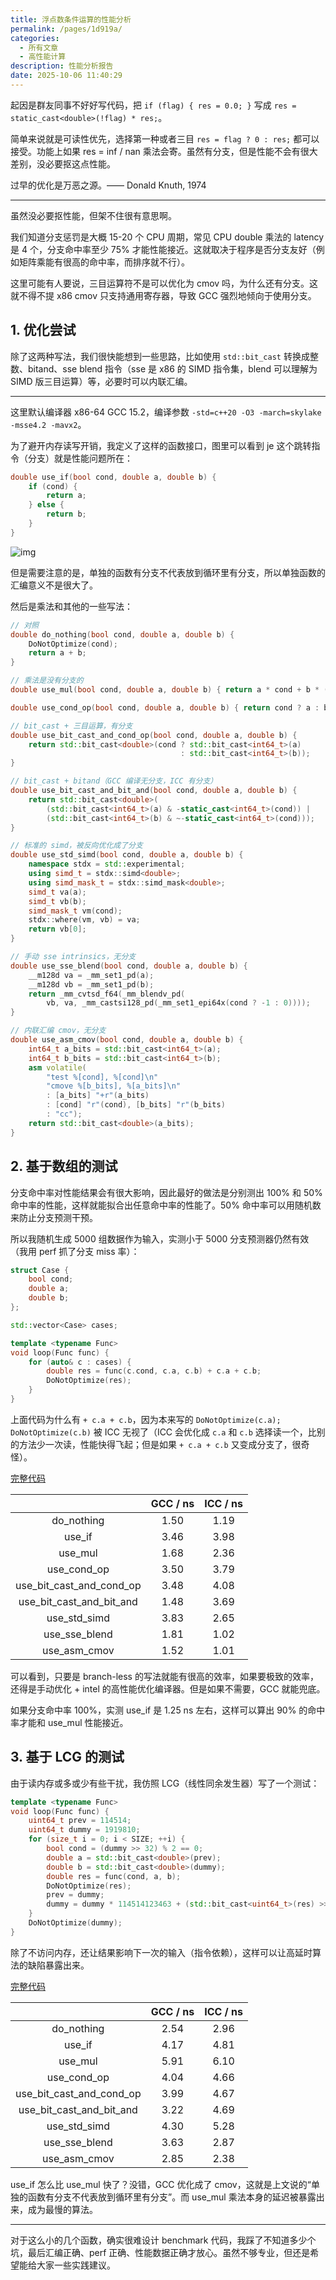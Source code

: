 ```yaml
---
title: 浮点数条件运算的性能分析
permalink: /pages/1d919a/
categories: 
  - 所有文章
  - 高性能计算
description: 性能分析报告
date: 2025-10-06 11:40:29
---
```


起因是群友同事不好好写代码，把 `if (flag) { res = 0.0; }` 写成 `res = static_cast<double>(!flag) * res;`。

简单来说就是可读性优先，选择第一种或者三目 `res = flag ? 0 : res;` 都可以接受。功能上如果 res = inf / nan 乘法会寄。虽然有分支，但是性能不会有很大差别，没必要抠这点性能。

过早的优化是万恶之源。—— Donald Knuth, 1974

***

虽然没必要抠性能，但架不住很有意思啊。

我们知道分支惩罚是大概 15-20 个 CPU 周期，常见 CPU double 乘法的 latency 是 4 个，分支命中率至少 75% 才能性能接近。这就取决于程序是否分支友好（例如矩阵乘能有很高的命中率，而排序就不行）。

这里可能有人要说，三目运算符不是可以优化为 cmov 吗，为什么还有分支。这就不得不提 x86 cmov 只支持通用寄存器，导致 GCC 强烈地倾向于使用分支。

## 1. 优化尝试

除了这两种写法，我们很快能想到一些思路，比如使用 `std::bit_cast` 转换成整数、bitand、sse blend 指令（sse 是 x86 的 SIMD 指令集，blend 可以理解为 SIMD 版三目运算）等，必要时可以内联汇编。

***

这里默认编译器 x86-64 GCC 15.2，编译参数 `-std=c++20 -O3 -march=skylake -msse4.2 -mavx2`。

为了避开内存读写开销，我定义了这样的函数接口，图里可以看到 je 这个跳转指令（分支）就是性能问题所在：

```cpp
double use_if(bool cond, double a, double b) {
    if (cond) {
        return a;
    } else {
        return b;
    }
}
```

![img](/img/1d919a-0.png)

但是需要注意的是，单独的函数有分支不代表放到循环里有分支，所以单独函数的汇编意义不是很大了。

然后是乘法和其他的一些写法：

```cpp
// 对照
double do_nothing(bool cond, double a, double b) {
    DoNotOptimize(cond);
    return a + b;
}

// 乘法是没有分支的
double use_mul(bool cond, double a, double b) { return a * cond + b * (!cond); }

double use_cond_op(bool cond, double a, double b) { return cond ? a : b; }

// bit_cast + 三目运算，有分支
double use_bit_cast_and_cond_op(bool cond, double a, double b) {
    return std::bit_cast<double>(cond ? std::bit_cast<int64_t>(a)
                                      : std::bit_cast<int64_t>(b));
}

// bit_cast + bitand（GCC 编译无分支，ICC 有分支）
double use_bit_cast_and_bit_and(bool cond, double a, double b) {
    return std::bit_cast<double>(
        (std::bit_cast<int64_t>(a) & -static_cast<int64_t>(cond)) |
        (std::bit_cast<int64_t>(b) & ~-static_cast<int64_t>(cond)));
}

// 标准的 simd，被反向优化成了分支
double use_std_simd(bool cond, double a, double b) {
    namespace stdx = std::experimental;
    using simd_t = stdx::simd<double>;
    using simd_mask_t = stdx::simd_mask<double>;
    simd_t va(a);
    simd_t vb(b);
    simd_mask_t vm(cond);
    stdx::where(vm, vb) = va;
    return vb[0];
}

// 手动 sse intrinsics，无分支
double use_sse_blend(bool cond, double a, double b) {
    __m128d va = _mm_set1_pd(a);
    __m128d vb = _mm_set1_pd(b);
    return _mm_cvtsd_f64(_mm_blendv_pd(
        vb, va, _mm_castsi128_pd(_mm_set1_epi64x(cond ? -1 : 0))));
}

// 内联汇编 cmov，无分支
double use_asm_cmov(bool cond, double a, double b) {
    int64_t a_bits = std::bit_cast<int64_t>(a);
    int64_t b_bits = std::bit_cast<int64_t>(b);
    asm volatile(
        "test %[cond], %[cond]\n"
        "cmove %[b_bits], %[a_bits]\n"
        : [a_bits] "+r"(a_bits)
        : [cond] "r"(cond), [b_bits] "r"(b_bits)
        : "cc");
    return std::bit_cast<double>(a_bits);
}
```

## 2. 基于数组的测试

分支命中率对性能结果会有很大影响，因此最好的做法是分别测出 100% 和 50% 命中率的性能，这样就能拟合出任意命中率的性能了。50% 命中率可以用随机数来防止分支预测干预。

所以我随机生成 5000 组数据作为输入，实测小于 5000 分支预测器仍然有效（我用 perf 抓了分支 miss 率）：

```cpp
struct Case {
    bool cond;
    double a;
    double b;
};

std::vector<Case> cases;

template <typename Func>
void loop(Func func) {
    for (auto& c : cases) {
        double res = func(c.cond, c.a, c.b) + c.a + c.b;
        DoNotOptimize(res);
    }
}
```

上面代码为什么有 `+ c.a + c.b`，因为本来写的 `DoNotOptimize(c.a); DoNotOptimize(c.b)` 被 ICC 无视了（ICC 会优化成 `c.a` 和 `c.b` 选择读一个，比别的方法少一次读，性能快得飞起；但是如果 `+ c.a + c.b` 又变成分支了，很奇怪）。

[完整代码](https://godbolt.org/z/rMvqrffrr)

| | GCC / ns | ICC / ns |
|:-:|:-:|:-:|
| do_nothing | 1.50 | 1.19 |
| use_if | 3.46 | 3.98 |
| use_mul | 1.68 | 2.36 |
| use_cond_op | 3.50 | 3.79 |
| use_bit_cast_and_cond_op | 3.48 | 4.08 |
| use_bit_cast_and_bit_and | 1.48 | 3.69 |
| use_std_simd | 3.83 | 2.65 |
| use_sse_blend | 1.81 | 1.02 |
| use_asm_cmov | 1.52 | 1.01 |

可以看到，只要是 branch-less 的写法就能有很高的效率，如果要极致的效率，还得是手动优化 + intel 的高性能优化编译器。但是如果不需要，GCC 就能兜底。

如果分支命中率 100%，实测 use_if 是 1.25 ns 左右，这样可以算出 90% 的命中率才能和 use_mul 性能接近。

## 3. 基于 LCG 的测试

由于读内存或多或少有些干扰，我仿照 LCG（线性同余发生器）写了一个测试：

```cpp
template <typename Func>
void loop(Func func) {
    uint64_t prev = 114514;
    uint64_t dummy = 1919810;
    for (size_t i = 0; i < SIZE; ++i) {
        bool cond = (dummy >> 32) % 2 == 0;
        double a = std::bit_cast<double>(prev);
        double b = std::bit_cast<double>(dummy);
        double res = func(cond, a, b);
        DoNotOptimize(res);
        prev = dummy;
        dummy = dummy * 114514123463 + (std::bit_cast<uint64_t>(res) >> 32);
    }
    DoNotOptimize(dummy);
}
```

除了不访问内存，还让结果影响下一次的输入（指令依赖），这样可以让高延时算法的缺陷暴露出来。

[完整代码](https://godbolt.org/z/nhKf4oTe6)

| | GCC / ns | ICC / ns |
|:-:|:-:|:-:|
| do_nothing | 2.54 | 2.96 |
| use_if | 4.17 | 4.81 |
| use_mul | 5.91 | 6.10 |
| use_cond_op | 4.04 | 4.66 |
| use_bit_cast_and_cond_op | 3.99 | 4.67 |
| use_bit_cast_and_bit_and | 3.22 | 4.69 |
| use_std_simd | 4.30 | 5.28 |
| use_sse_blend | 3.63 | 2.87 |
| use_asm_cmov | 2.85 | 2.38 |

use_if 怎么比 use_mul 快了？没错，GCC 优化成了 cmov，这就是上文说的“单独的函数有分支不代表放到循环里有分支”。而 use_mul 乘法本身的延迟被暴露出来，成为最慢的算法。

***

对于这么小的几个函数，确实很难设计 benchmark 代码，我踩了不知道多少个坑，最后汇编正确、perf 正确、性能数据正确才放心。虽然不够专业，但还是希望能给大家一些实践建议。
